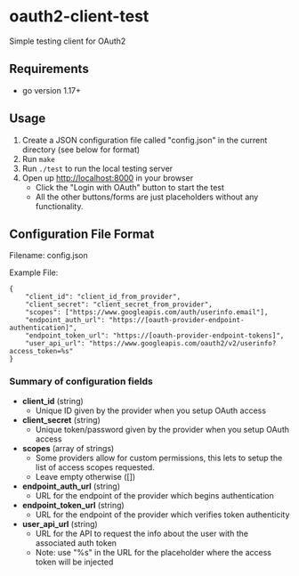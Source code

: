 # oauth2-client-test
Simple testing client for OAuth2

## Requirements
* go version 1.17+

## Usage

1. Create a JSON configuration file called "config.json" in the current directory (see below for format)
2. Run `make`
3. Run `./test` to run the local testing server
4. Open up [http://localhost:8000](http://localhost:8000) in your browser
   * Click the "Login with OAuth" button to start the test
   * All the other buttons/forms are just placeholders without any functionality.

## Configuration File Format
Filename: config.json

Example File:

```
{
	"client_id": "client_id_from_provider",
	"client_secret": "client_secret_from_provider",
	"scopes": ["https://www.googleapis.com/auth/userinfo.email"],
	"endpoint_auth_url": "https://[oauth-provider-endpoint-authentication]",
	"endpoint_token_url": "https://[oauth-provider-endpoint-tokens]",
	"user_api_url": "https://www.googleapis.com/oauth2/v2/userinfo?access_token=%s"
}
```

### Summary of configuration fields

* **client_id** (string)
  * Unique ID given by the provider when you setup OAuth access
* **client_secret** (string)
  * Unique token/password given by the provider when you setup OAuth access
* **scopes** (array of strings)
  * Some providers allow for custom permissions, this lets to setup the list of access scopes requested.
  * Leave empty otherwise ([])
* **endpoint_auth_url** (string)
  * URL for the endpoint of the provider which begins authentication
* **endpoint_token_url** (string)
  * URL for the endpoint of the provider which verifies token authenticity
* **user_api_url** (string)
  * URL for the API to request the info about the user with the associated auth token
  * Note: use "%s" in the URL for the placeholder where the access token will be injected
